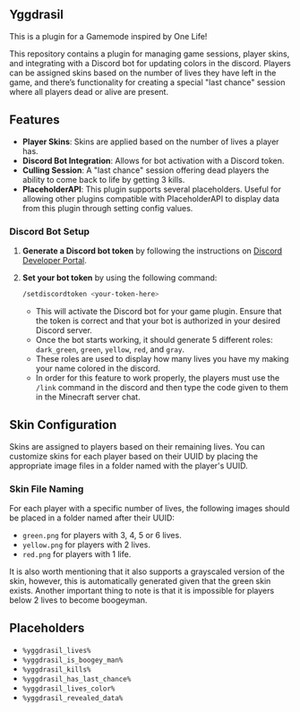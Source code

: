 ## Yggdrasil

This is a plugin for a Gamemode inspired by One Life!

This repository contains a plugin for managing game sessions, player skins, and integrating with a Discord bot for updating colors in the discord. Players can be assigned skins based on the number of lives they have left in the game, and there’s functionality for creating a special "last chance" session where all players dead or alive are present.

## Features

- **Player Skins**: Skins are applied based on the number of lives a player has.
- **Discord Bot Integration**: Allows for bot activation with a Discord token.
- **Culling Session**: A "last chance" session offering dead players the ability to come back to life by getting 3 kills.
- **PlaceholderAPI**: This plugin supports several placeholders. Useful for allowing other plugins compatible with PlaceholderAPI to display data from this plugin through setting config values.

### Discord Bot Setup

1. **Generate a Discord bot token** by following the instructions on [Discord Developer Portal](https://discord.com/developers/docs/intro).
2. **Set your bot token** by using the following command:

    ```bash
    /setdiscordtoken <your-token-here>
    ```

   - This will activate the Discord bot for your game plugin. Ensure that the token is correct and that your bot is authorized in your desired Discord server.
   - Once the bot starts working, it should generate 5 different roles: `dark_green`, `green`, `yellow`, `red`, and `gray`.
   - These roles are used to display how many lives you have my making your name colored in the discord.
   - In order for this feature to work properly, the players must use the `/link` command in the discord and then type the code given to them in the Minecraft server chat.

## Skin Configuration

Skins are assigned to players based on their remaining lives. You can customize skins for each player based on their UUID by placing the appropriate image files in a folder named with the player's UUID.

### Skin File Naming

For each player with a specific number of lives, the following images should be placed in a folder named after their UUID:

- `green.png` for players with 3, 4, 5 or 6 lives.
- `yellow.png` for players with 2 lives.
- `red.png` for players with 1 life.

It is also worth mentioning that it also supports a grayscaled version of the skin, however, this is automatically generated given that the green skin exists.
Another important thing to note is that it is impossible for players below 2 lives to become boogeyman.

## Placeholders

- `%yggdrasil_lives%`
- `%yggdrasil_is_boogey_man%`
- `%yggdrasil_kills%`
- `%yggdrasil_has_last_chance%`
- `%yggdrasil_lives_color%`
- `%yggdrasil_revealed_data%`
